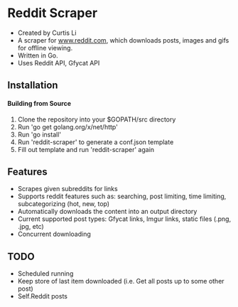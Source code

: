# Reddit Scraper

* Created by Curtis Li
* A scraper for www.reddit.com, which downloads posts, images and gifs for offline viewing.
* Written in Go.
* Uses Reddit API, Gfycat API

## Installation

#### Building from Source
1. Clone the repository into your $GOPATH/src directory
2. Run 'go get golang.org/x/net/http'
3. Run 'go install'
4. Run 'reddit-scraper' to generate a conf.json template
5. Fill out template and run 'reddit-scraper' again

## Features

* Scrapes given subreddits for links
* Supports reddit features such as: searching, post limiting, time limiting, subcategorizing (hot, new, top)
* Automatically downloads the content into an output directory
* Current supported post types: Gfycat links, Imgur links, static files (.png, .jpg, etc)
* Concurrent downloading

## TODO

* Scheduled running
* Keep store of last item downloaded (i.e. Get all posts up to some other post)
* Self.Reddit posts
